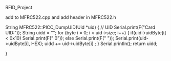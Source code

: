 RFID_Project

add to MFRC522.cpp and add header in MFRC522.h

String MFRC522::PICC_DumpUID(Uid \*uid) {
// UID
Serial.print(F("Card UID:"));
String uidd = "";
for (byte i = 0; i < uid->size; i++) {
if(uid->uidByte[i] < 0x10)
Serial.print(F(" 0"));
else
Serial.print(F(" "));
Serial.print(uid->uidByte[i], HEX);
uidd += uid->uidByte[i] ;
}
Serial.println();
return uidd;

}
